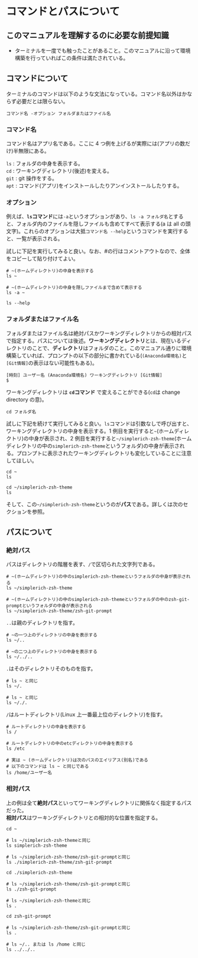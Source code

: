 # コマンドとパスについて

## このマニュアルを理解するのに必要な前提知識

- ターミナルを一度でも触ったことがあること。このマニュアルに沿って環境構築を行っていればこの条件は満たされている。

## コマンドについて

ターミナルのコマンドは以下のような文法になっている。コマンド名以外はかならず必要だとは限らない。

```shell
コマンド名 -オプション フォルダまたはファイル名
```

### コマンド名

コマンド名はアプリ名である。ここに 4 つ例を上げるが実際には(アプリの数だけ)半無限にある。

`ls` : フォルダの中身を表示する。  
`cd` : ワーキングディレクトリ(後述)を変える。  
`git` : git 操作をする。  
`apt` : コマンド(アプリ)をインストールしたりアンインストールしたりする。

### オプション

例えば、**`ls`コマンド**には`-a`というオプションがあり、`ls -a フォルダ名`とすると、フォルダ内のファイルを隠しファイルも含めてすべて表示する(a は all の頭文字)。これらのオプションは大抵`コマンド名 --help`というコマンドを実行すると、一覧が表示される。

試しに下記を実行してみると良い。なお、#の行はコメントアウトなので、全体をコピーして貼り付けてよい。

```shell
# ~(ホームディレクトリ)の中身を表示する
ls ~

# ~(ホームディレクトリ)の中身を隠しファイルまで含めて表示する
ls -a ~
```

```shell
ls --help
```

### フォルダまたはファイル名

フォルダまたはファイル名は絶対パスかワーキングディレクトリからの相対パスで指定する。パスについては後述。**ワーキングディレクトリ**とは、現在いるディレクトリのことで、**ディレクトリ**はフォルダのこと。このマニュアル通りに環境構築していれば、プロンプトの以下の部分に書かれている(`(Anaconda環境名)`と`[Git情報]`の表示はない可能性もある)。

```console
[時刻] ユーザー名 (Anaconda環境名) ワーキングディレクトリ [Git情報]
$
```

ワーキングディレクトリは **`cd`コマンド** で変えることができる(`cd`は change directory の意)。

```shell
cd フォルダ名
```

試しに下記を続けて実行してみると良い。`ls`コマンドは引数なしで呼び出すと、ワーキングディレクトリの中身を表示する。1 例目を実行すると`~`(ホームディレクトリ)の中身が表示され、2 例目を実行すると`~/simplerich-zsh-theme`(ホームディレクトリの中の`simplerich-zsh-theme`というフォルダ)の中身が表示される。プロンプトに表示されたワーキングディレクトリも変化していることに注意してほしい。

```shell
cd ~
ls
```

```shell
cd ~/simplerich-zsh-theme
ls
```

そして、この`~/simplerich-zsh-theme`というのが**パス**である。詳しくは次のセクションを参照。

## パスについて

### 絶対パス

パスはディレクトリの階層を表す、`/`で区切られた文字列である。

```shell
# ~(ホームディレクトリ)の中のsimplerich-zsh-themeというフォルダの中身が表示される
ls ~/simplerich-zsh-theme

# ~(ホームディレクトリ)の中のsimplerich-zsh-themeというフォルダの中のzsh-git-promptというフォルダの中身が表示される
ls ~/simplerich-zsh-theme/zsh-git-prompt
```

`..`は親のディレクトリを指す。

```shell
# ~の一つ上のディレクトリの中身を表示する
ls ~/..

# ~の二つ上のディレクトリの中身を表示する
ls ~/../..
```

`.`はそのディレクトリそのものを指す。

```shell
# ls ~ と同じ
ls ~/.

# ls ~ と同じ
ls ~/./.
```

`/`はルートディレクトリ(Linux 上一番最上位のディレクトリ)を指す。

```shell
# ルートディレクトリの中身を表示する
ls /

# ルートディレクトリの中のetcディレクトリの中身を表示する
ls /etc

# 実は ~ (ホームディレクトリ)は次のパスのエイリアス(別名)である
# 以下のコマンドは ls ~ と同じである
ls /home/ユーザー名
```

### 相対パス

上の例は全て**絶対パス**といってワーキングディレクトリに関係なく指定するパスだった。  
**相対パス**はワーキングディレクトリとの相対的な位置を指定する。

```shell
cd ~

# ls ~/simplerich-zsh-themeと同じ
ls simplerich-zsh-theme

# ls ~/simplerich-zsh-theme/zsh-git-promptと同じ
ls ./simplerich-zsh-theme/zsh-git-prompt

cd ./simplerich-zsh-theme

# ls ~/simplerich-zsh-theme/zsh-git-promptと同じ
ls ./zsh-git-prompt

# ls ~/simplerich-zsh-themeと同じ
ls .

cd zsh-git-prompt

# ls ~/simplerich-zsh-theme/zsh-git-promptと同じ
ls .

# ls ~/.. または ls /home と同じ
ls ../../..
```
